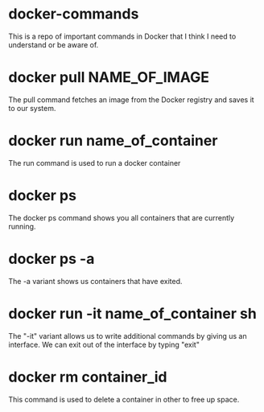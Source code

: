 # docker-commands
This is a repo of important commands in Docker that I think I need to understand or be aware of.

# docker pull NAME_OF_IMAGE
The pull command fetches an image from the Docker registry and saves it to our system.

# docker run name_of_container
The run command is used to run a docker container

# docker ps
The docker ps command shows you all containers that are currently running.

# docker ps -a
The -a variant shows us containers that have exited.

# docker run -it name_of_container sh
The "-it" variant allows us to write additional commands by giving us an interface. We can exit out of the interface by typing "exit"

# docker rm container_id
This command is used to delete a container in other to free up space.
